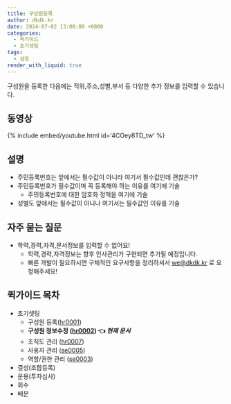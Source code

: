 ```yaml
---
title: 구성원등록
author: dkdk.kr
date: 2024-07-02 13:00:00 +0800
categories:
  - 퀵가이드
  - 초기셋팅
tags:
  - 설정
render_with_liquid: true
---
```

구성원을 등록한 다음에는 직위,주소,성별,부서 등 다양한 추가 정보를 입력할 수 있습니다. 

## 동영상

{% include embed/youtube.html id='4COey8TD_tw' %}

## 설명

- 주민등록번호는 앞에서는 필수값이 아니라 여기서 필수값인데 괜찮은가? 
- 주민등록번호가 필수값이며 꼭 등록해야 하는 이유를 여기에 기술
	- 주민등록번호에 대한 암호화 정책을 여기에 기술
- 성별도 앞에서는 필수값이 아니나 여기서는 필수값인 이유를 기술

## 자주 묻는 질문

- 학력,경력,자격,문서정보를 입력할 수 없어요!
	- 학력,경력,자격정보는 향후 인사관리가 구현되면 추가될 예정입니다.
	- 빠른 개발이 필요하시면 구체적인 요구사항을 정리하셔서 we@dkdk.kr 로 요청해주세요!

## 퀵가이드 목차

- 초기셋팅
	- 구성원 등록([hr0001](/_posts/2024-07-02-hr0001.md)) 
	- **구성원 정보수정 ([hr0002](/_posts/2024-07-02-hr0002.md)) 👈 _현재 문서_**
	- 조직도 관리 ([hr0007](/_posts/2024-07-02-hr0007.md))
	- 사용자 관리 ([se0005](/_posts/2024-07-02-se0005.md))
	- 역할/권한 관리 ([se0003](/_posts/2024-07-02-se0003.md))
- 결성(조합등록)
- 운용(투자심사)
- 회수
- 배분

